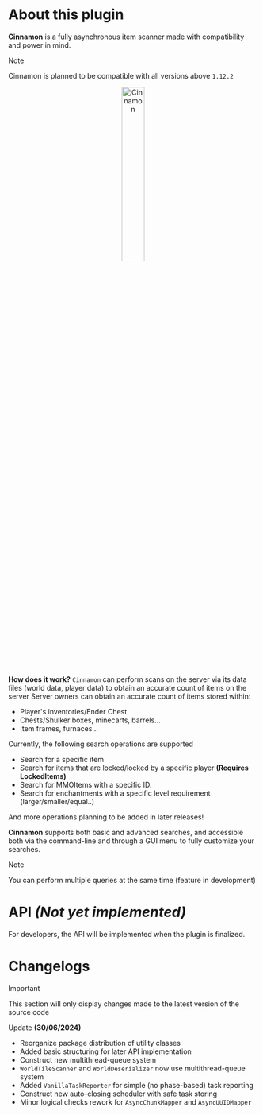 # About this plugin
**Cinnamon** is a fully asynchronous item scanner made with compatibility and power in mind.

> [!NOTE]
> Cinnamon is planned to be compatible with all versions above `1.12.2`

<p align="center">
  <img src="https://i.postimg.cc/SNQNjZbK/cinnamon-logo.png" alt="Cinnamon" style="width: 30%;" />
</p>

**How does it work?** `Cinnamon` can perform scans on the server via its data files (world data, player data) to obtain an accurate count of items on the server
Server owners can obtain an accurate count of items stored within:
- Player's inventories/Ender Chest
- Chests/Shulker boxes, minecarts, barrels...
- Item frames, furnaces...

Currently, the following search operations are supported
- Search for a specific item
- Search for items that are locked/locked by a specific player **(Requires LockedItems)**
- Search for MMOItems with a specific ID.
- Search for enchantments with a specific level requirement (larger/smaller/equal..)

And more operations planning to be added in later releases!

**Cinnamon** supports both basic and advanced searches, and accessible both via the command-line and through a GUI menu to fully customize your searches.

> [!NOTE]
> You can perform multiple queries at the same time (feature in development)

# API *(Not yet implemented)*
For developers, the API will be implemented when the plugin is finalized.

# Changelogs

> [!IMPORTANT]
> This section will only display changes made to the latest version of the source code

Update **(30/06/2024)**
- Reorganize package distribution of utility classes
- Added basic structuring for later API implementation
- Construct new multithread-queue system
- `WorldTileScanner` and `WorldDeserializer` now use multithread-queue system
- Added `VanillaTaskReporter` for simple (no phase-based) task reporting
- Construct new auto-closing scheduler with safe task storing
- Minor logical checks rework for `AsyncChunkMapper` and `AsyncUUIDMapper`
